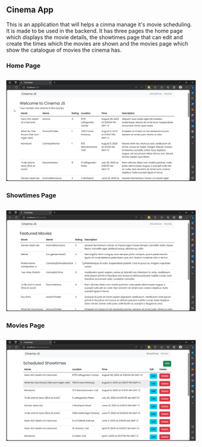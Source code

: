 ## Cinema App

This is an application that will helps a cinma manage it's movie scheduling. It is made to be used in the backend. It has three pages the home page which displays the movie details, the showtimes page that can edit and create the times which the movies are shown and the movies page which show the catalogue of movies the cinema has.

### Home Page

![Home Page](imgs/home-page.png)
---

### Showtimes Page

![Movies Page](imgs/movies-page.png)
---

### Movies Page

![Showtimes Page](imgs/showtimes-page.png)
---
